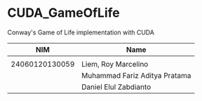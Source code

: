 # CUDA_GameOfLife
Conway's Game of Life implementation with CUDA

| NIM            | Name                         |
| -------------- | -----------------------------|
| | |
| 24060120130059 | Liem, Roy Marcelino          |
| | Muhammad Fariz Aditya Pratama|
| | Daniel Elul Zabdianto        |
